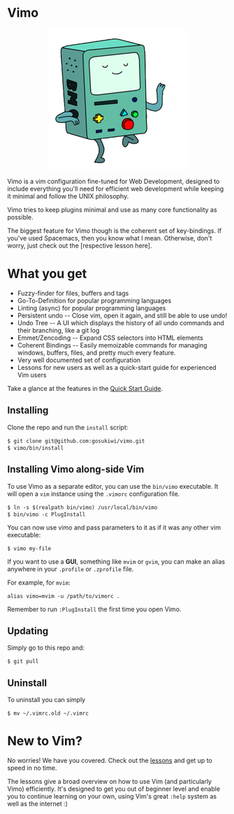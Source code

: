 # Vimo

<p align="center">
  <img src="img/logo.gif">
</p>

Vimo is a vim configuration fine-tuned for Web Development, designed to include
everything you'll need for efficient web development while keeping it minimal
and follow the UNIX philosophy.

Vimo tries to keep plugins minimal and use as many core functionality as
possible.

The biggest feature for Vimo though is the coherent set of key-bindings. If
you've used Spacemacs, then you know what I mean. Otherwise, don't worry, just
check out the [respective lesson here].

# What you get

* Fuzzy-finder for files, buffers and tags
* Go-To-Definition for popular programming languages
* Linting (async) for popular programming languages
* Persistent undo -- Close vim, open it again, and still be able to use undo!
* Undo Tree -- A UI which displays the history of all undo commands and their
  branching, like a git log
* Emmet/Zencoding -- Expand CSS selectors into HTML elements
* Coherent Bindings -- Easily memoizable commands for managing windows, buffers,
  files, and pretty much every feature.
* Very well documented set of configuration
* Lessons for new users as well as a quick-start guide for experienced Vim users

Take a glance at the features in the [Quick Start
Guide](doc/quick-start-guide.md).

## Installing
Clone the repo and run the `install` script:

    $ git clone git@github.com:gosukiwi/vimo.git
    $ vimo/bin/install

## Installing Vimo along-side Vim
To use Vimo as a separate editor, you can use the `bin/vimo` executable. It will
open a `vim` instance using the `.vimorc` configuration file.

    $ ln -s $(realpath bin/vimo) /usr/local/bin/vimo
    $ bin/vimo -c PlugInstall

You can now use vimo and pass parameters to it as if it was any other vim
executable:

    $ vimo my-file

If you want to use a __GUI__, something like `mvim` or `gvim`, you can make an
alias anywhere in your `.profile` or `.zprofile` file. 

For example, for `mvim`:

    alias vimo=mvim -u /path/to/vimorc .

Remember to run `:PlugInstall` the first time you open Vimo.

## Updating
Simply go to this repo and:

    $ git pull

## Uninstall
To uninstall you can simply

    $ mv ~/.vimrc.old ~/.vimrc

# New to Vim?
No worries! We have you covered. Check out the [lessons](lessons/) and get up to
speed in no time.

The lessons give a broad overview on how to use Vim (and particularly Vimo)
efficiently. It's designed to get you out of beginner level and enable you to
continue learning on your own, using Vim's great `:help` system as well as the
internet :) 
